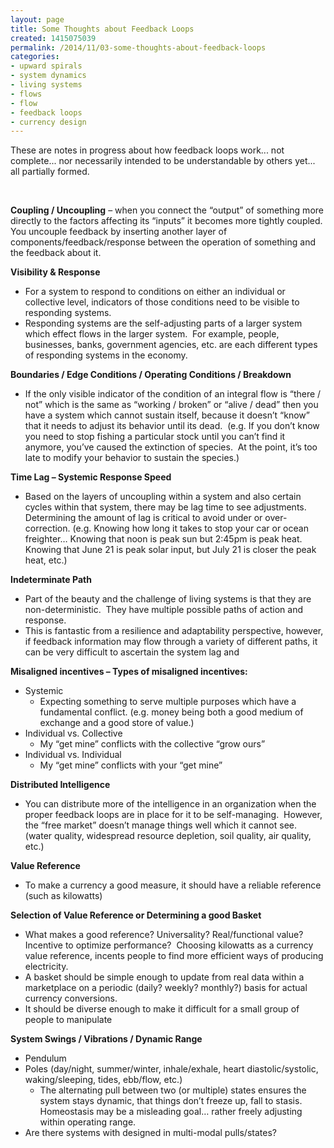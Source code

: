 ```yaml
---
layout: page
title: Some Thoughts about Feedback Loops
created: 1415075039
permalink: /2014/11/03-some-thoughts-about-feedback-loops
categories:
- upward spirals
- system dynamics
- living systems
- flows
- flow
- feedback loops
- currency design
---
```

<p>These are notes in progress about how feedback loops work... not complete... nor necessarily intended to be understandable by others yet... all partially formed.&nbsp;</p><p>&nbsp;</p><p><strong>Coupling / Uncoupling</strong> &ndash; when you connect the &ldquo;output&rdquo; of something more directly to the factors affecting its &ldquo;inputs&rdquo; it becomes more tightly coupled.&nbsp; You uncouple feedback by inserting another layer of components/feedback/response between the operation of something and the feedback about it.</p><p><strong>Visibility &amp; Response</strong></p><ul><li>For a system to respond to conditions on either an individual or collective level, indicators of those conditions need to be visible to responding systems.</li><li>Responding systems are the self-adjusting parts of a larger system which effect flows in the larger system.&nbsp; For example, people, businesses, banks, government agencies, etc. are each different types of responding systems in the economy.</li></ul><p><strong>Boundaries / Edge Conditions / Operating Conditions / Breakdown</strong></p><ul><li>If the only visible indicator of the condition of an integral flow is &ldquo;there / not&rdquo; which is the same as &ldquo;working / broken&rdquo; or &ldquo;alive / dead&rdquo; then you have a system which cannot sustain itself, because it doesn&rsquo;t &ldquo;know&rdquo; that it needs to adjust its behavior until its dead.&nbsp; (e.g. If you don&rsquo;t know you need to stop fishing a particular stock until you can&rsquo;t find it anymore, you&rsquo;ve caused the extinction of species.&nbsp; At the point, it&rsquo;s too late to modify your behavior to sustain the species.)</li></ul><p><strong>Time Lag &ndash; Systemic Response Speed</strong></p><ul><li>Based on the layers of uncoupling within a system and also certain cycles within that system, there may be lag time to see adjustments.&nbsp; Determining the amount of lag is critical to avoid under or over-correction. (e.g. Knowing how long it takes to stop your car or ocean freighter&hellip; Knowing that noon is peak sun but 2:45pm is peak heat.&nbsp; Knowing that June 21 is peak solar input, but July 21 is closer the peak heat, etc.)</li></ul><p><strong>Indeterminate Path</strong></p><ul><li>Part of the beauty and the challenge of living systems is that they are non-deterministic.&nbsp; They have multiple possible paths of action and response.</li><li>This is fantastic from a resilience and adaptability perspective, however, if feedback information may flow through a variety of different paths, it can be very difficult to ascertain the system lag and</li></ul><p><strong>Misaligned incentives &ndash; Types of misaligned incentives:</strong></p><ul><li>Systemic<ul><li>Expecting something to serve multiple purposes which have a fundamental conflict. (e.g. money being both a good medium of exchange and a good store of value.)</li></ul></li><li>Individual vs. Collective<ul><li>My &ldquo;get mine&rdquo; conflicts with the collective &ldquo;grow ours&rdquo;</li></ul></li><li>Individual vs. Individual<ul><li>My &ldquo;get mine&rdquo; conflicts with your &ldquo;get mine&rdquo;</li></ul></li></ul><p><strong>Distributed Intelligence</strong></p><ul><li>You can distribute more of the intelligence in an organization when the proper feedback loops are in place for it to be self-managing.&nbsp; However, the &ldquo;free market&rdquo; doesn&rsquo;t manage things well which it cannot see. (water quality, widespread resource depletion, soil quality, air quality, etc.)</li></ul><p><strong>Value Reference</strong></p><ul><li>To make a currency a good measure, it should have a reliable reference (such as kilowatts)</li></ul><p><strong>Selection of Value Reference or Determining a good Basket</strong></p><ul><li>What makes a good reference? Universality? Real/functional value?&nbsp; Incentive to optimize performance?&nbsp; Choosing kilowatts as a currency value reference, incents people to find more efficient ways of producing electricity.</li><li>A basket should be simple enough to update from real data within a marketplace on a periodic (daily? weekly? monthly?) basis for actual currency conversions.</li><li>It should be diverse enough to make it difficult for a small group of people to manipulate</li></ul><p><strong>System Swings / Vibrations / Dynamic Range</strong></p><ul><li>Pendulum</li><li>Poles (day/night, summer/winter, inhale/exhale, heart diastolic/systolic, waking/sleeping, tides, ebb/flow, etc.)<ul><li>The alternating pull between two (or multiple) states ensures the system stays dynamic, that things don&rsquo;t freeze up, fall to stasis.&nbsp; Homeostasis may be a misleading goal&hellip; rather freely adjusting within operating range.</li></ul></li><li>Are there systems with designed in multi-modal pulls/states?</li></ul>
